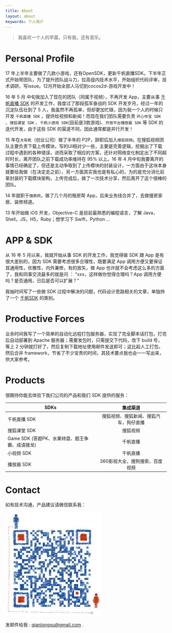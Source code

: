 ```yaml
---
title: About
layout: about
keywords: 个人简介
---
```


> 我喜欢一个人的早晨，只有我，还有音乐。

# Personal Profile

17 年上半年主要做了几款小游戏，还有OpenSDK，更新千帆直播SDK。下半年正式开始带团队，为了提升团队战斗力，拉高组内技术水平，开始组织代码评审，技术调研，写issue。12月开始全部人马切到cocos2d-游戏开发中！

16 年 5 月 中旬我加入了现在的团队（同属于视频），不再开发 App，主要从事 [千帆直播 SDK](/2016/11/28/2016-11-28-qf-sdk-introduction/) 的开发工作，我度过了那段孤军奋战的 SDK 开发岁月，经过一年的沉淀队伍壮到了 5 人，我虽然不再孤单，但却更加忙碌，因为我一个人的时候只开发 `千帆直播 SDK` ，提供给视频和新闻！而现在我们团队需要负责 `开心夺宝 SDK` 、`搜狐课堂 SDK` 、`千帆小游戏 SDK`(目前是3款游戏)、`开放平台播放器 SDK` 等 SDK 的迭代开发，由于这些 SDK 的渠道不同，因此通常都是并行开发！

15 年在`太有乾`（创业公司）做了半年的 P2P，辞职后加入`搜狐视频`。在搜狐视频团队主要负责下载上传模块，写的UI相对少一些，主要是完善逻辑，挖掘出了下载过程中遇到的各种错误，进而采取了相应的方案，还针对网络变化制定出了不同超时时长，离开团队之前下载成功率维持在 95% 以上。16 年 4 月中旬我要离开的事情已经确定了，但还是主动争取到了上传模块的封装设计，一方面由于这块本身就要给我做（在决定走之前），另一方面其实我也是有私心的，为的是充分消化前辈封装的下载模块架构，上传完成后，做了一次技术分享，然后离开了这个很棒的团队。

14 年就职于`搜房网`，做了几个月的租房帮 App，后来业务线合并了，去做搜房家居、装修频道。

13 年开始做 iOS 开发，Objective-C 是目前最熟悉的编程语言，了解 Java，Shell，JS，H5，Ruby；想学习下 Swift，Python ...


# APP & SDK

从 16 年 5 月以来，我就开始从事 SDK 的开发工作，我觉得做 SDK 跟 App 是有很大差别的，因为 SDK 需要考虑很多合理性，既要满足 App 调用方便又要保证其通用性，优雅性，内外兼修，有的放矢，做 App 也许就不会考虑这么多的方面了，我和同事交流最多的就是问 ： “xxx，这样做你觉得合理吗？App 调用方便吗？是否通用，日后是否可以扩展？”

我抽时间写了一些做 SDK 过程中解决的问题，代码设计思路相关的文章，单独拎了一个 [千帆SDK](/categories/千帆SDK/index.html) 的类别。

# Productive Forces

业余时间我写了一个简单的自动化远程打包服务器，实现了完全脚本话打包，打完后自动部署到 Apache 服务器；需要发包时，只需提交下代码，改下 build 号，等上 2 分钟就打好了，然后复制下载地址使用邮件发送即可；这比起人工打包，然后合并 framework，节省了不少宝贵的时间，其技术要点我也会一一写出来，供大家参考。

# Products

很期待你能去体验下我们公司的产品和我们 SDK 提供的服务：

| SDKs | 集成渠道 |
|------|:-----:|
| 千帆直播 SDK |  搜狐视频、搜狐新闻、搜狐汽车，狗仔直播 |
| 搜狐课堂 SDK |  搜狐视频 |
| Game SDK (答题PK、水果转盘、题王争霸、成语接龙) |  千帆直播 |
| 小视频 SDK |  千帆直播 |
| 播放器 SDK  |  360影视大全，搜狗搜索，百度视频 |

# Contact

如有技术沟通，产品建议请微信联系我：

![](/about/wechaticon.jpg)

发邮件给我 : <a href="mailto:qianlongxu@gmail.com">qianlongxu@gmail.com</a> .
